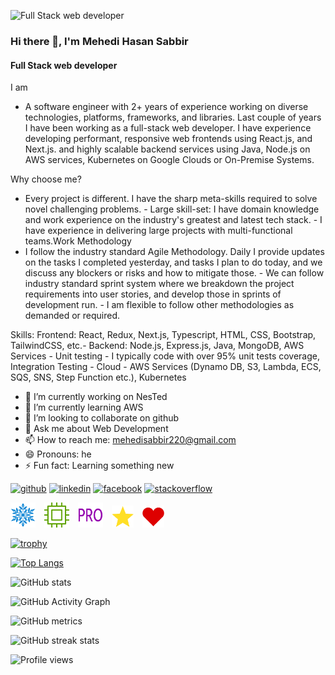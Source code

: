 ![Full Stack web developer ](https://media-exp1.licdn.com/dms/image/C4E03AQFi4y_XZDBr9Q/profile-displayphoto-shrink_800_800/0/1625383961089?e=1658361600&v=beta&t=sQfwryAp1o0URhtx61x-ktlfNIKSqF8PhTXlSnnC9Zk)
### Hi there 👋, I'm Mehedi Hasan Sabbir 
#### Full Stack web developer 
I am 
- A software engineer with 2+ years of experience working on diverse technologies, platforms, frameworks, and libraries. Last couple of years I have been working as a full-stack web developer. I have experience developing performant, responsive web frontends using React.js, and Next.js. and highly scalable backend services using Java, Node.js on AWS services, Kubernetes on Google Clouds or On-Premise Systems.

Why choose me?
 - Every project is different. I have the sharp meta-skills required to solve novel challenging problems. - Large skill-set: I have domain knowledge and work experience on the industry's greatest and latest tech stack. - I have experience in delivering large projects with multi-functional teams.Work Methodology 
- I follow the industry standard Agile Methodology. Daily I provide updates on the tasks I completed yesterday, and tasks I plan to do today, and we discuss any blockers or risks and how to mitigate those. - We can follow industry standard sprint system where we breakdown the project requirements into user stories, and develop those in sprints of development run. - I am flexible to follow other methodologies as demanded or required.

Skills: Frontend: React, Redux, Next.js, Typescript, HTML, CSS, Bootstrap, TailwindCSS, etc.- Backend: Node.js, Express.js, Java, MongoDB, AWS Services - Unit testing - I typically code with over 95% unit tests coverage, Integration Testing - Cloud - AWS Services (Dynamo DB, S3, Lambda, ECS, SQS, SNS, Step Function etc.), Kubernetes

- 🔭 I’m currently working on NesTed 
- 🌱 I’m currently learning AWS 
- 👯 I’m looking to collaborate on github 
- 💬 Ask me about Web Development  
- 📫 How to reach me: mehedisabbir220@gmail.com 
- 😄 Pronouns: he 
- ⚡ Fun fact: Learning something new  


[<img src='https://cdn.jsdelivr.net/npm/simple-icons@3.0.1/icons/github.svg' alt='github' height='40'>](https://github.com/mehedihasansabbir220)  [<img src='https://cdn.jsdelivr.net/npm/simple-icons@3.0.1/icons/linkedin.svg' alt='linkedin' height='40'>](https://www.linkedin.com/in/mehedi-hasan-sabbir-1a5909216//)  [<img src='https://cdn.jsdelivr.net/npm/simple-icons@3.0.1/icons/facebook.svg' alt='facebook' height='40'>](https://www.facebook.com/mehedisabbir220)  [<img src='https://cdn.jsdelivr.net/npm/simple-icons@3.0.1/icons/stackoverflow.svg' alt='stackoverflow' height='40'>](https://stackoverflow.com/users/mehedisabbir220)  

<a href='https://archiveprogram.github.com/'><img src='https://raw.githubusercontent.com/acervenky/animated-github-badges/master/assets/acbadge.gif' width='40' height='40'></a> <a href='https://docs.github.com/en/developers'><img src='https://raw.githubusercontent.com/acervenky/animated-github-badges/master/assets/devbadge.gif' width='40' height='40'></a> <a href='https://github.com/pricing'><img src='https://raw.githubusercontent.com/acervenky/animated-github-badges/master/assets/pro.gif' width='40' height='40'></a> <a href='https://stars.github.com/'><img src='https://raw.githubusercontent.com/acervenky/animated-github-badges/master/assets/starbadge.gif' width='35' height='35'></a> <a href='https://docs.github.com/en/github/supporting-the-open-source-community-with-github-sponsors'><img src='https://raw.githubusercontent.com/acervenky/animated-github-badges/master/assets/sponsorbadge.gif' width='35' height='35'></a> 

[![trophy](https://github-profile-trophy.vercel.app/?username=mehedihasansabbir220)](https://github.com/ryo-ma/github-profile-trophy)

[![Top Langs](https://github-readme-stats.vercel.app/api/top-langs/?username=mehedihasansabbir220)](https://github.com/anuraghazra/github-readme-stats)

![GitHub stats](https://github-readme-stats.vercel.app/api?username=mehedihasansabbir220&show_icons=true&count_private=true)  

![GitHub Activity Graph](https://activity-graph.herokuapp.com/graph?username=mehedihasansabbir220)  

![GitHub metrics](https://metrics.lecoq.io/mehedihasansabbir220)  

![GitHub streak stats](https://github-readme-streak-stats.herokuapp.com/?user=mehedihasansabbir220)  

![Profile views](https://gpvc.arturio.dev/mehedihasansabbir220)  

